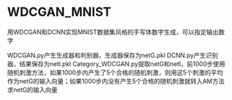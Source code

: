# WDCGAN_MNIST

用WDCGAN和DCNN实现MNIST数据集风格的手写体数字生成，可以指定输出数字

WDCGAN.py产生生成器和判别器，生成器保存为netG.pkl
DCNN.py产生识别器，结果保存为netI.pkl
Category_WDCGAN.py提取netG和netI，前1000步使用随机刺激方法，如果1000步内产生了5个合格的随机刺激，则用这5个刺激的平均作为netG的输入向量；如果1000步内没有产生5个合格的随机刺激就转入AM方法求netG的输入向量
